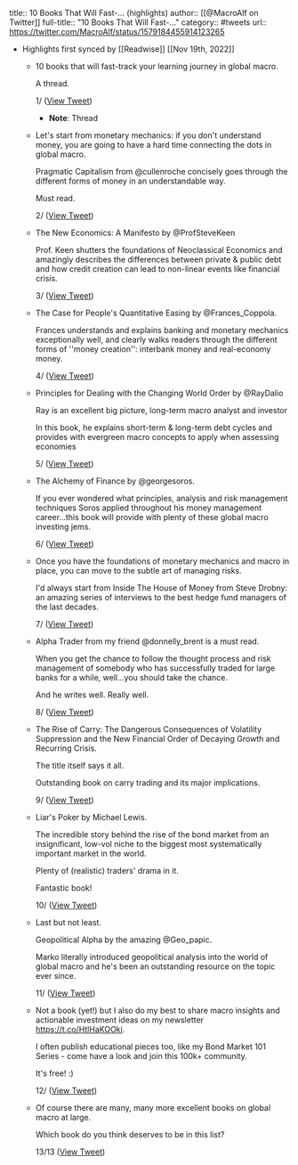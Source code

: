 title:: 10 Books That Will Fast-... (highlights)
author:: [[@MacroAlf on Twitter]]
full-title:: "10 Books That Will Fast-..."
category:: #tweets
url:: https://twitter.com/MacroAlf/status/1579184455914123265

- Highlights first synced by [[Readwise]] [[Nov 19th, 2022]]
	- 10 books that will fast-track your learning journey in global macro.
	  
	  A thread.
	  
	  1/ ([View Tweet](https://twitter.com/MacroAlf/status/1579184455914123265))
		- **Note**: Thread
	- Let's start from monetary mechanics: if you don't understand money, you are going to have a hard time connecting the dots in global macro.
	  
	  Pragmatic Capitalism from @cullenroche concisely goes through the different forms of money in an understandable way. 
	  
	  Must read.
	  
	  2/ ([View Tweet](https://twitter.com/MacroAlf/status/1579184457877053441))
	- The New Economics: A Manifesto by @ProfSteveKeen
	  
	  Prof. Keen shutters the foundations of Neoclassical Economics and amazingly describes the differences between private & public debt and how credit creation can lead to non-linear events like financial crisis.
	  
	  3/ ([View Tweet](https://twitter.com/MacroAlf/status/1579184459982974978))
	- The Case for People's Quantitative Easing by @Frances_Coppola.
	  
	  Frances understands and explains banking and monetary mechanics exceptionally well, and clearly walks readers through the different forms of ''money creation'': interbank money and real-economy money.
	  
	  4/ ([View Tweet](https://twitter.com/MacroAlf/status/1579184461828083712))
	- Principles for Dealing with the Changing World Order by @RayDalio
	  
	  Ray is an excellent big picture, long-term macro analyst and investor
	  
	  In this book, he explains short-term & long-term debt cycles and provides with evergreen macro concepts to apply when assessing economies
	  
	  5/ ([View Tweet](https://twitter.com/MacroAlf/status/1579184463887884288))
	- The Alchemy of Finance by @georgesoros.
	  
	  If you ever wondered what principles, analysis and risk management techniques Soros applied throughout his money management career...this book will provide with plenty of these global macro investing jems.
	  
	  6/ ([View Tweet](https://twitter.com/MacroAlf/status/1579184465825652737))
	- Once you have the foundations of monetary mechanics and macro in place, you can move to the subtle art of managing risks.
	  
	  I'd always start from Inside The House of Money from Steve Drobny: an amazing series of interviews to the best hedge fund managers of the last decades.
	  
	  7/ ([View Tweet](https://twitter.com/MacroAlf/status/1579184467679539202))
	- Alpha Trader from my friend @donnelly_brent is a must read.
	  
	  When you get the chance to follow the thought process and risk management of somebody who has successfully traded for large banks for a while, well...you should take the chance.
	  
	  And he writes well. 
	  Really well.
	  
	  8/ ([View Tweet](https://twitter.com/MacroAlf/status/1579184469571153922))
	- The Rise of Carry: The Dangerous Consequences of Volatility Suppression and the New Financial Order of Decaying Growth and Recurring Crisis.
	  
	  The title itself says it all.
	  
	  Outstanding book on carry trading and its major implications.
	  
	  9/ ([View Tweet](https://twitter.com/MacroAlf/status/1579184471428866048))
	- Liar's Poker by Michael Lewis.
	  
	  The incredible story behind the rise of the bond market from an insignificant, low-vol niche to the biggest most systematically important market in the world.
	  
	  Plenty of (realistic) traders' drama in it.
	  
	  Fantastic book!
	  
	  10/ ([View Tweet](https://twitter.com/MacroAlf/status/1579184473387651072))
	- Last but not least.
	  
	  Geopolitical Alpha by the amazing @Geo_papic.
	  
	  Marko literally introduced geopolitical analysis into the world of global macro and he's been an outstanding resource on the topic ever since.
	  
	  11/ ([View Tweet](https://twitter.com/MacroAlf/status/1579184475535474688))
	- Not a book (yet!) but I also do my best to share macro insights and actionable investment ideas on my newsletter https://t.co/HtlHaKOOki.
	  
	  I often publish educational pieces too, like my Bond Market 101 Series - come have a look and join this 100k+ community.
	  
	  It's free! :)
	  
	  12/ ([View Tweet](https://twitter.com/MacroAlf/status/1579184477359996928))
	- Of course there are many, many more excellent books on global macro at large.
	  
	  Which book do you think deserves to be in this list?
	  
	  13/13 ([View Tweet](https://twitter.com/MacroAlf/status/1579184479356473344))